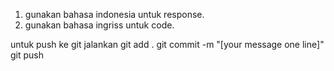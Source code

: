 1. gunakan bahasa indonesia untuk response.
2. gunakan bahasa ingriss untuk code.

untuk push ke git jalankan
git add .
git commit -m "[your message one line]"
git push
